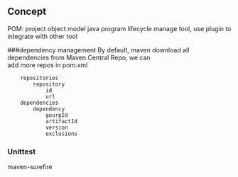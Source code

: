 ## Concept
POM: project object model
java program lifecycle manage tool, use plugin to integrate with other tool

###dependency management
By default, maven download all dependencies from Maven Central Repo, we can   
add more repos in pom.xml
  
```
    repositories
        repository
            id
            url
    dependencies 
        dependency
            gourpId
            artifactId
            version
            exclusions
```            

### Unittest
maven-surefire




